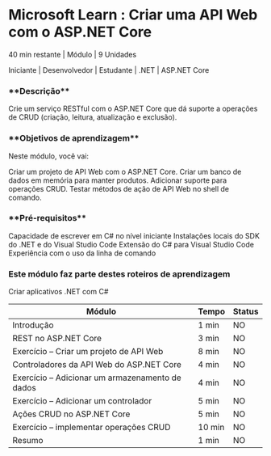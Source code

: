 # Microsoft Learn : Criar uma API Web com o ASP.NET Core

40 min restante | Módulo | 9 Unidades

Iniciante | Desenvolvedor | Estudante | .NET | ASP.NET Core

<h3> **Descrição** </h3>
Crie um serviço RESTful com o ASP.NET Core que dá suporte a operações de CRUD (criação, leitura, atualização e exclusão).

<h3> **Objetivos de aprendizagem** </h3>

Neste módulo, você vai:

Criar um projeto de API Web com o ASP.NET Core.
Criar um banco de dados em memória para manter produtos.
Adicionar suporte para operações CRUD.
Testar métodos de ação de API Web no shell de comando.

<h3> **Pré-requisitos** </h3>
Capacidade de escrever em C# no nível iniciante
Instalações locais do SDK do .NET e do Visual Studio Code
Extensão do C# para Visual Studio Code
Experiência com o uso da linha de comando

<h3>Este módulo faz parte destes roteiros de aprendizagem</h3>
Criar aplicativos .NET com C#

| Módulo                                          | Tempo  | Status |
|-------------------------------------------------|--------|--------|
| Introdução                                      | 1 min  | NO     |
| REST no ASP.NET Core                            | 3 min  | NO     |
| Exercício – Criar um projeto de API Web         | 8 min  | NO     |
| Controladores da API Web do ASP.NET Core        | 4 min  | NO     |
| Exercício – Adicionar um armazenamento de dados | 4 min  | NO     |
| Exercício – Adicionar um controlador            | 5 min  | NO     |
| Ações CRUD no ASP.NET Core                      | 5 min  | NO     |
| Exercício – implementar operações CRUD          | 10 min | NO     |
| Resumo                                          | 1 min  | NO     |

